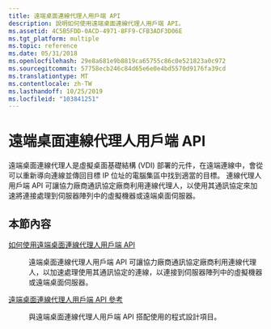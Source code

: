 ```yaml
---
title: 遠端桌面連線代理人用戶端 API
description: 說明如何使用遠端桌面連線代理人用戶端 API。
ms.assetid: 4C5B5FDD-0ACD-4971-8FF9-CFB3ADF3D06E
ms.tgt_platform: multiple
ms.topic: reference
ms.date: 05/31/2018
ms.openlocfilehash: 29e8a681e9b8819ca65755c86c0e521823a0c972
ms.sourcegitcommit: 57758ecb246c84d65e6e0e4bd5570d9176fa39cd
ms.translationtype: MT
ms.contentlocale: zh-TW
ms.lasthandoff: 10/25/2019
ms.locfileid: "103841251"
---
```

# <a name="remote-desktop-connection-broker-client-api"></a>遠端桌面連線代理人用戶端 API

遠端桌面連線代理人是虛擬桌面基礎結構 (VDI) 部署的元件，在遠端連線中，會從可以重新導向連線並傳回目標 IP 位址的電腦集區中找到適當的目標。 連線代理人用戶端 API 可讓協力廠商通訊協定廠商利用連線代理人，以使用其通訊協定來加速將連接處理到伺服器陣列中的虛擬機器或遠端桌面伺服器。

## <a name="in-this-section"></a>本節內容

<dl> <dt>

[如何使用遠端桌面連線代理人用戶端 API](use-the-remote-desktop-connection-broker-client-api.md)
</dt> <dd>

遠端桌面連線代理人用戶端 API 可讓協力廠商通訊協定廠商利用連線代理人，以加速處理使用其通訊協定的連線，以連接到伺服器陣列中的虛擬機器或遠端桌面伺服器。

</dd> <dt>

[遠端桌面連線代理人用戶端 API 參考](connection-broker-client-api-reference.md)
</dt> <dd>

與遠端桌面連線代理人用戶端 API 搭配使用的程式設計項目。

</dd> </dl>

 

 




